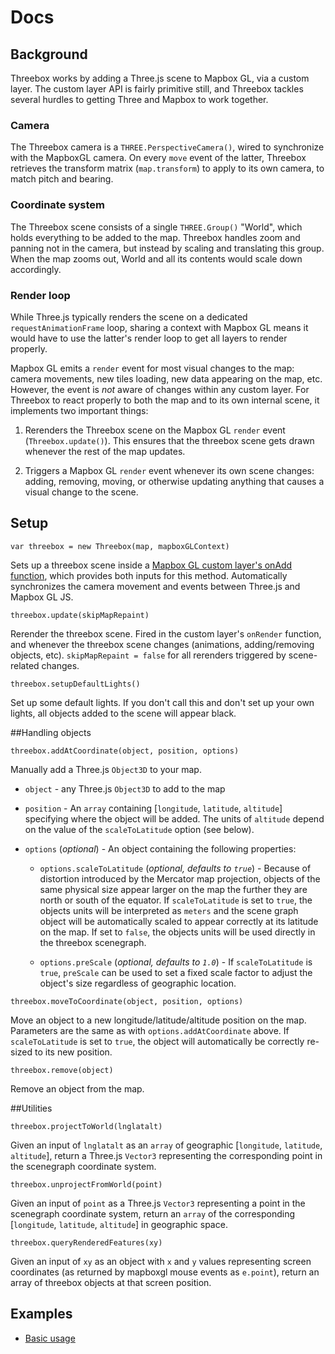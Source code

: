 # Docs


## Background

Threebox works by adding a Three.js scene to Mapbox GL, via a custom layer. The custom layer API is fairly primitive still, and Threebox tackles several hurdles to getting Three and Mapbox to work together. 


### Camera

The Threebox camera is a `THREE.PerspectiveCamera()`, wired to synchronize with the MapboxGL camera. On every `move` event of the latter, Threebox retrieves the transform matrix (`map.transform`) to apply to its own camera, to match pitch and bearing.


### Coordinate system

The Threebox scene consists of a single `THREE.Group()` "World", which holds everything to be added to the map. Threebox handles zoom and panning not in the camera, but instead by scaling and translating this group. When the map zooms out, World and all its contents would scale down accordingly.


### Render loop

While Three.js typically renders the scene on a dedicated `requestAnimationFrame` loop, sharing a context with Mapbox GL means it would have to use the latter's render loop to get all layers to render properly.

Mapbox GL emits a `render` event for most visual changes to the map: camera movements, new tiles loading, new data appearing on the map, etc. However, the event is _not_ aware of changes within any custom layer. For Threebox to react properly to both the map and to its own internal scene, it implements two important things:

1) Rerenders the Threebox scene on the Mapbox GL `render` event (`Threebox.update()`). This ensures that the threebox scene gets drawn whenever the rest of the map updates.

2) Triggers a Mapbox GL `render` event whenever its own scene changes: adding, removing, moving, or otherwise updating anything that causes a visual change to the scene. 


## Setup

`var threebox = new Threebox(map, mapboxGLContext)`

Sets up a threebox scene inside a [Mapbox GL custom layer's onAdd function](https://www.mapbox.com/mapbox-gl-js/api/#customlayerinterface), which provides both inputs for this method. Automatically synchronizes the camera movement and events between Three.js and Mapbox GL JS. 

`threebox.update(skipMapRepaint)`

Rerender the threebox scene. Fired in the custom layer's `onRender` function, and whenever the threebox scene changes (animations, adding/removing objects, etc). `skipMapRepaint = false` for all rerenders triggered by scene-related changes.

`threebox.setupDefaultLights()`

Set up some default lights. If you don't call this and don't set up your own lights, all objects added to the scene will appear black.


##Handling objects

`threebox.addAtCoordinate(object, position, options)`

Manually add a Three.js `Object3D` to your map.

- `object` - any Three.js `Object3D` to add to the map

- `position` - An `array` containing [`longitude`, `latitude`, `altitude`] specifying where the object will be added. The units of `altitude` depend on the value of the `scaleToLatitude` option (see below).

- `options` (_optional_) - An object containing the following properties:
	- `options.scaleToLatitude` (_optional, defaults to `true`_) - Because of distortion introduced by the Mercator map projection, objects of the same physical size appear larger on the map the further they are north or south of the equator. If `scaleToLatitude` is set to `true`, the objects units will be interpreted as `meters` and the scene graph object will be automatically scaled to appear correctly at its latitude on the map. If set to `false`, the objects units will be used directly in the threebox scenegraph.
	
	- `options.preScale` (_optional, defaults to `1.0`_) - If `scaleToLatitude` is `true`, `preScale` can be used to set a fixed scale factor to adjust the object's size regardless of geographic location.

`threebox.moveToCoordinate(object, position, options)`

Move an object to a new longitude/latitude/altitude position on the map. Parameters are the same as with `options.addAtCoordinate` above. If `scaleToLatitude` is set to `true`, the object will automatically be correctly re-sized to its new position.

`threebox.remove(object)`

Remove an object from the map.

##Utilities

`threebox.projectToWorld(lnglatalt)`

Given an input of `lnglatalt` as an `array` of geographic [`longitude`, `latitude`, `altitude`], return a Three.js `Vector3` representing the corresponding point in the scenegraph coordinate system.

`threebox.unprojectFromWorld(point)`

Given an input of `point` as a Three.js `Vector3` representing a point in the scenegraph coordinate system, return an `array` of the corresponding [`longitude`, `latitude`, `altitude`] in geographic space.

`threebox.queryRenderedFeatures(xy)`

Given an input of `xy` as an object with `x` and `y` values representing screen coordinates (as returned by mapboxgl mouse events as `e.point`), return an array of threebox objects at that screen position.

## Examples

- [Basic usage](../examples/basic.html)